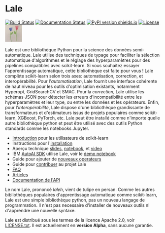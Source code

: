 # Lale

[![Build Status](https://travis-ci.com/IBM/lale.svg?branch=master)](https://travis-ci.com/IBM/lale)
[![Documentation Status](https://readthedocs.org/projects/lale/badge/?version=latest)](https://lale.readthedocs.io/en/latest/?badge=latest)
[![PyPI version shields.io](https://img.shields.io/pypi/v/lale?color=success)](https://pypi.python.org/pypi/lale/)
[![License](https://img.shields.io/badge/License-Apache%202.0-blue.svg)](https://opensource.org/licenses/Apache-2.0)
<br />
<img src="https://github.com/IBM/lale/raw/master/docs/img/lale_logo.jpg" alt="logo" width="55px"/>


Lale est une bibliothèque Python pour la science des données semi-automatique. 
Lale utilise des techniques de typage pour faciliter la sélection automatique d'algorithmes et le réglage des hyperparamètres pour des pipelines compatibles avec scikit-learn. 
Si vous souhaitez essayer l'apprentissage automatique, cette bibliothèque est faite pour vous ! 
Lale complète scikit-learn selon trois axes: automatisation, correction, et interopérabilité. 
Pour l'*automatisation*, Lale fournit une interface cohérente de haut niveau pour les outils d'optimisation existants, notamment Hyperopt, GridSearchCV et SMAC. 
Pour la *correction*, Lale utilise les schémas JSON pour détecter les erreurs d'incompatibilité entre les hyperparamètres et leur type, ou entre les données et les opérateurs. 
Enfin, pour l'*interopérabilité*, Lale dispose d'une bibliothèque grandissante de transformateurs et d'estimateurs issus de projets populaires comme scikit-learn, XGBoost, PyTorch, etc.
Lale peut être installé comme n'importe quelle autre bibliothèque python et peut être utilisé avec des outils Python standards comme les notebooks Jupyter.

* [Introduction](https://nbviewer.jupyter.org/github/IBM/lale/blob/master/examples/docs_guide_for_sklearn_users.ipynb) pour les utilisateurs de scikit-learn
* Instructions pour l'[installation](https://github.com/IBM/lale/blob/master/docs/installation.rst)
* Aperçu technique [slides](https://github.com/IBM/lale/blob/master/talks/2019-1105-lale.pdf), [notebook](https://nbviewer.jupyter.org/github/IBM/lale/blob/master/examples/talk_2019-1105-lale.ipynb), et [video](https://www.youtube.com/watch?v=R51ZDJ64X18&list=PLGVZCDnMOq0pwoOqsaA87cAoNM4MWr51M&index=35&t=0s)
* IBM [AutoAI SDK](http://wml-api-pyclient-v4.mybluemix.net/#autoai-beta-ibm-cloud-only) utilise Lale, voir le [demo notebook](https://dataplatform.cloud.ibm.com/exchange/public/entry/view/a2d87b957b60c846267137bfae130dca)
* Guide pour ajouter de [nouveaux operateurs](https://nbviewer.jupyter.org/github/IBM/lale/blob/master/examples/docs_new_operators.ipynb)
* Guide pour [contribuer](https://github.com/IBM/lale/blob/master/CONTRIBUTING.md) au projet Lale
* [FAQ](https://github.com/IBM/lale/blob/master/docs/faq.rst)
* [Articles](https://github.com/IBM/lale/blob/master/docs/papers.rst)
* [Documentation de l'API](https://lale.readthedocs.io/en/latest/)

Le nom Lale, prononcé *laleh*, vient de tulipe en persan. 
Comme les autres bibliothèques populaires d'apprentissage automatique comme scikit-learn, Lale est une simple bibliothèque python, pas un nouveau langage de programmation. 
Il n'est pas necessaire d'installer de nouveaux outils ni d'apprendre une nouvelle syntaxe.

Lale est distribué sous les termes de la licence Apache 2.0, voir
[LICENSE.txt](https://github.com/IBM/lale/blob/master/LICENSE.txt).
Il est actuellement en **version Alpha**, sans aucune garantie.

